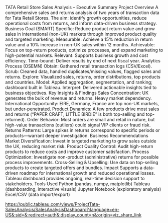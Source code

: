 TATA Retail Store Sales Analysis – Executive Summary Project Overview
A comprehensive sales and returns analysis of two years of transaction data for Tata Retail Stores. The aim: identify growth opportunities, reduce operational costs from returns, and inform data-driven business strategy.
Business Goal (SMART)
Specific: Reduce product return value and grow sales in international (non-UK) markets through improved product quality and targeted marketing.
Measurable: Achieve a 15% reduction in return value and a 10% increase in non-UK sales within 12 months.
Achievable: Focus on top-return products, optimize processes, and expand marketing to high-potential markets.
Relevant: Supports business growth and cost efficiency.
Time-bound: Deliver results by end of next fiscal year.
Analytics Process (OSEMN)
Obtain: Gathered retail transaction logs (CSV/Excel).
Scrub: Cleaned data, handled duplicates/missing values, flagged sales and returns.
Explore: Visualized sales, returns, order distributions, top products and countries.
Model: Applied aggregation, segmentation, and ranking; dashboard built in Tableau.
Interpret: Delivered actionable insights tied to business objectives.
Key Insights & Findings
Sales Concentration: UK generates the bulk of revenue and returns. Heavy market dependency.
International Opportunity: EIRE, Germany, France are top non-UK markets, but under-penetrated.
Product Dynamics: A few products drive most sales and returns (“PAPER CRAFT, LITTLE BIRDIE” is both top-selling and top-returned).
Order Behavior: Most orders are small and retail in nature, but high-value transactions (outliers) could signal VIP clients or fraud risk.
Returns Patterns: Large spikes in returns correspond to specific periods or products—warrant deeper investigation.
Business Recommendations
Market Diversification: Invest in targeted marketing to grow sales outside the UK, reducing market risk.
Product Quality Control: Audit high-return products to reduce costs and improve customer satisfaction.
Process Optimization: Investigate non-product (administrative) returns for possible process improvements.
Cross-Selling & Upselling: Use data on top-selling products to create targeted offers and bundles.
Impact
Supports a data-driven roadmap for international growth and reduced operational losses.
Tableau dashboard provides ongoing, real-time decision support to stakeholders.
Tools Used
Python (pandas, numpy, matplotlib)
Tableau (dashboarding, interactive visuals)
Jupyter Notebook (exploratory analysis)
Excel/CSV (data import/export)

https://public.tableau.com/views/ProjectTata-SalesAnalysis/SalesAnalysisDashboard?:language=en-US&:sid=&:redirect=auth&:display_count=n&:origin=viz_share_link

